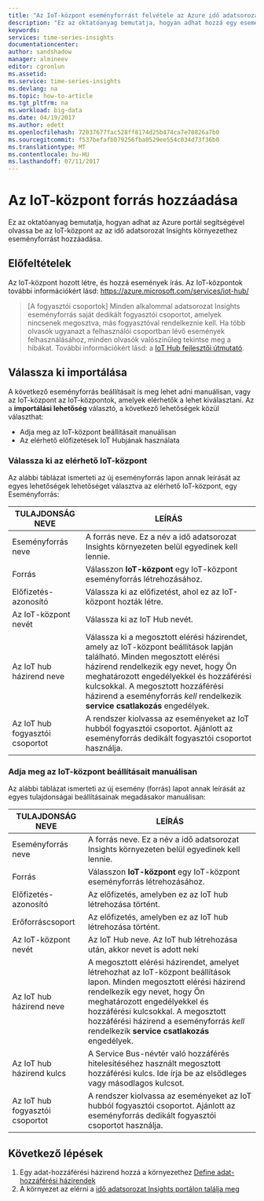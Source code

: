 ```yaml
---
title: "Az IoT-központ eseményforrást felvétele az Azure idő adatsorozat Insights környezet |} Microsoft Docs"
description: "Ez az oktatóanyag bemutatja, hogyan adhat hozzá egy eseményforrás, amely az IoT-központ az idő adatsorozat Insights-környezethez csatlakozik"
keywords: 
services: time-series-insights
documentationcenter: 
author: sandshadow
manager: almineev
editor: cgronlun
ms.assetid: 
ms.service: time-series-insights
ms.devlang: na
ms.topic: how-to-article
ms.tgt_pltfrm: na
ms.workload: big-data
ms.date: 04/19/2017
ms.author: edett
ms.openlocfilehash: 72037677fac528ff8174d25b474ca7e70826a7b0
ms.sourcegitcommit: f537befafb079256fba0529ee554c034d73f36b0
ms.translationtype: MT
ms.contentlocale: hu-HU
ms.lasthandoff: 07/11/2017
---
```

# <a name="how-to-add-an-iot-hub-event-source"></a>Az IoT-központ forrás hozzáadása

Ez az oktatóanyag bemutatja, hogyan adhat az Azure portál segítségével olvassa be az IoT-központ az az idő adatsorozat Insights környezethez eseményforrást hozzáadása.

## <a name="prerequisites"></a>Előfeltételek

Az IoT-központ hozott létre, és hozzá események írás. Az IoT-központok további információkért lásd: <https://azure.microsoft.com/services/iot-hub/>

> [A fogyasztói csoportok] Minden alkalommal adatsorozat Insights eseményforrás saját dedikált fogyasztói csoportot, amelyek nincsenek megosztva, más fogyasztóval rendelkeznie kell. Ha több olvasók ugyanazt a felhasználói csoportban lévő események felhasználásához, minden olvasók valószínűleg tekintse meg a hibákat. További információkért lásd: a [IoT Hub fejlesztői útmutató](../iot-hub/iot-hub-devguide.md).

## <a name="choose-an-import-option"></a>Válassza ki importálása

A következő eseményforrás beállításait is meg lehet adni manuálisan, vagy az IoT-központ az IoT-központok, amelyek elérhetők a lehet kiválasztani.
Az a **importálási lehetőség** választó, a következő lehetőségek közül választhat:

* Adja meg az IoT-központ beállításait manuálisan
* Az elérhető előfizetések IoT Hubjának használata

### <a name="select-an-available-iot-hub"></a>Válassza ki az elérhető IoT-központ

Az alábbi táblázat ismerteti az új eseményforrás lapon annak leírását az egyes lehetőségek lehetőséget választva az elérhető IoT-központ, egy Eseményforrás:

| TULAJDONSÁG NEVE | LEÍRÁS |
| --- | --- |
| Eseményforrás neve | A forrás neve. Ez a név a idő adatsorozat Insights környezeten belül egyedinek kell lennie.
| Forrás | Válasszon **IoT-központ** egy IoT-központ eseményforrás létrehozásához.
| Előfizetés-azonosító | Válassza ki az előfizetést, ahol ez az IoT-központ hozták létre.
| Az IoT-központ nevét | Válassza ki az IoT Hub nevét.
| Az IoT hub házirend neve | Válassza ki a megosztott elérési házirendet, amely az IoT-központ beállítások lapján található. Minden megosztott elérési házirend rendelkezik egy nevet, hogy Ön meghatározott engedélyekkel és hozzáférési kulcsokkal. A megosztott hozzáférési házirend a eseményforrás *kell* rendelkezik **service csatlakozás** engedélyek.
| Az IoT hub fogyasztói csoportot | A rendszer kiolvassa az eseményeket az IoT hubból fogyasztói csoportot. Ajánlott az eseményforrás dedikált fogyasztói csoportot használja.

### <a name="provide-iot-hub-settings-manually"></a>Adja meg az IoT-központ beállításait manuálisan

Az alábbi táblázat ismerteti az új esemény (forrás) lapot annak leírását az egyes tulajdonságai beállításainak megadásakor manuálisan:

| TULAJDONSÁG NEVE | LEÍRÁS |
| --- | --- |
| Eseményforrás neve | A forrás neve. Ez a név a idő adatsorozat Insights környezeten belül egyedinek kell lennie.
| Forrás | Válasszon **IoT-központ** egy IoT-központ eseményforrás létrehozásához.
| Előfizetés-azonosító | Az előfizetés, amelyben ez az IoT hub létrehozása történt.
| Erőforráscsoport | Az előfizetés, amelyben ez az IoT hub létrehozása történt.
| Az IoT-központ nevét | Az IoT Hub neve. Az IoT hub létrehozása után, akkor nevet is adott neki
| Az IoT hub házirend neve | A megosztott elérési házirendet, amelyet létrehozhat az IoT-központ beállítások lapon. Minden megosztott elérési házirend rendelkezik egy nevet, hogy Ön meghatározott engedélyekkel és hozzáférési kulcsokkal. A megosztott hozzáférési házirend a eseményforrás *kell* rendelkezik **service csatlakozás** engedélyek.
| Az IoT hub házirend kulcs | A Service Bus-névtér való hozzáférés hitelesítéséhez használt megosztott hozzáférési kulcs. Ide írja be az elsődleges vagy másodlagos kulcsot.
| Az IoT hub fogyasztói csoportot | A rendszer kiolvassa az eseményeket az IoT hubból fogyasztói csoportot. Ajánlott az eseményforrás dedikált fogyasztói csoportot használja.

## <a name="next-steps"></a>Következő lépések

1. Egy adat-hozzáférési házirend hozzá a környezethez [Define adat-hozzáférési házirendek](time-series-insights-data-access.md)
1. A környezet az elérni a [idő adatsorozat Insights portálon találja meg](https://insights.timeseries.azure.com)